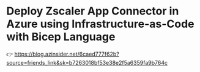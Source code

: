 # Deploy Zscaler App Connector in Azure using Infrastructure-as-Code with Bicep Language

👉 https://blog.azinsider.net/6caed777f62b?source=friends_link&sk=b7263018bf53e38e2f5a6359fa9b764c
